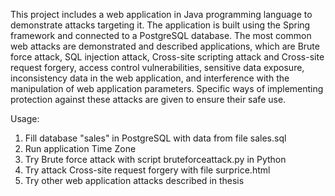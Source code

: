 This project includes a web application in Java programming language to demonstrate attacks targeting it. The application is built using the Spring framework and connected to a PostgreSQL database. The most common web attacks are demonstrated and described
applications, which are Brute force attack, SQL injection attack, Cross-site scripting attack and Cross-site request forgery, access control vulnerabilities, sensitive data exposure, inconsistency data in the web application, and interference with the manipulation of web application parameters. Specific ways of implementing protection against these attacks are given to ensure their safe use.

Usage:

1. Fill database "sales" in PostgreSQL with data from file sales.sql
2. Run application Time Zone
3. Try Brute force attack with script bruteforceattack.py in Python
4. Try attack Cross-site request forgery with file surprice.html
5. Try other web application attacks described in thesis


